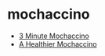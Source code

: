 # mochaccino

 * [3 Minute Mochaccino](index/3/3-minute-mochaccino.json)
 * [A Healthier Mochaccino](index/a/a-healthier-mochaccino.json)
